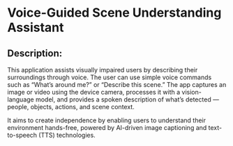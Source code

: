 # Voice-Guided Scene Understanding Assistant

## Description:
This application assists visually impaired users by describing their surroundings through voice. The user can use simple voice commands such as “What’s around me?” or “Describe this scene.” The app captures an image or video using the device camera, processes it with a vision-language model, and provides a spoken description of what’s detected — people, objects, actions, and scene context.

It aims to create independence by enabling users to understand their environment hands-free, powered by AI-driven image captioning and text-to-speech (TTS) technologies.